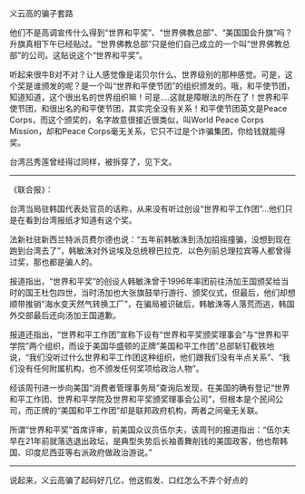 义云高的骗子套路

他们不是高调宣传什么得到“世界和平奖”、“世界佛教总部”、“美国国会升旗”吗？升旗真相下午已经贴过。“世界佛教总部”只是他们自己成立的一个叫“世界佛教总部”的公司。这贴说这个“世界和平奖”。

听起来很牛B对不对？让人感觉像是诺贝尔什么、世界级别的那种感觉。可是，这个奖是谁颁发的呢？是一个叫“世界和平使节团”的组织颁发的。哦，和平使节团，知道知道，这个很出名的世界组织嘛！可是....这就是障眼法的所在了！世界和平使节团，和很出名的和平使节团，其实完全没有关系！和平使节团英文是Peace Corps，而这个颁奖的，名字故意很接近很类似，叫World Peace Corps Mission，却和Peace Corps毫无关系，它只不过是个诈骗集团，你给钱就能得奖。

台湾吕秀莲曾经得过同样，被拆穿了，见下文。

--------------------------------------

《联合报》：

台湾当局驻韩国代表处官员的话称，从来没有听过创设“世界和平工作团”...他们只是在看到台湾报纸才知道有这个奖。

法新社驻新西兰特派员费尔德也说：“五年前韩敏洙到汤加招摇撞骗，没想到现在跑到台湾去了”，韩敏洙对外说埃及总统穆巴拉克、以色列前总理拉宾等人都曾得过奖，那也都是骗人的。

报道指出，“世界和平奖”的创设人韩敏洙曾于1996年率团前往汤加王国颁奖给当时的国王杜包四世，当时汤加也大张旗鼓举行游行、颁奖仪式，但最后，他们却想顺带推销“海水变天然气转换工厂”，在骗局被识破后，韩敏洙等人落荒而逃，韩国外交部最后还向汤加王国道歉。

报道还指出，“世界和平工作团”宣称下设有“世界和平奖颁奖理事会”与“世界和平学院”两个组织，而设于美国华盛顿的正牌“美国和平工作团”总部斩钉截铁地说，“我们没听过什么世界和平工作团这种组织，他们跟我们没有半点关系”、“我们没有任何附属机构，也不颁发任何奖项给政治人物”。

经该周刊进一步向美国“消费者管理事务局”查询后发现，在美国的确有登记“世界和平工作团、世界和平学院及世界和平奖颁奖理事会公司”，但根本是个民间公司，而正牌的“美国和平工作团”却是联邦政府机构，两者之间毫无关联。

所谓“世界和平奖”首席评审，前美国众议员伍尔夫，该周刊的报道指出：“伍尔夫早在21年前就落选退出政坛，是典型失势后长袖善舞削钱的美国政客，他也帮韩国、印度尼西亚等右派政府做政治游说。”

--------------------------------------

说起来，义云高骗了起码好几亿，他这假发、口红怎么不弄个好点的
